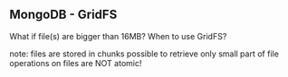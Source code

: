 ##  MongoDB - GridFS

What if file(s) are bigger than 16MB?
When to use GridFS?

note:
    files are stored in chunks
    possible to retrieve only small part of file
    operations on files are NOT atomic!

